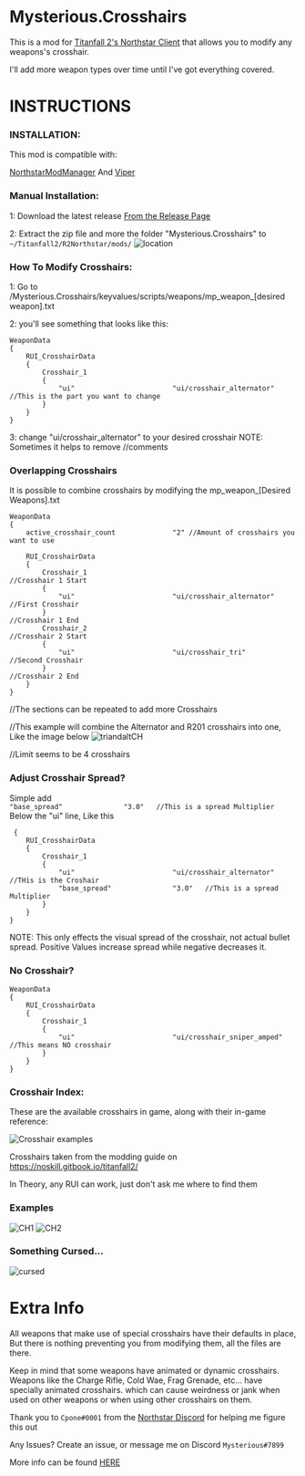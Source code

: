 # Mysterious.Crosshairs

This is a mod for [Titanfall 2's Northstar Client](https://northstar.tf) that allows you to modify any weapons's crosshair.

I'll add more weapon types over time until I've got everything covered.

# INSTRUCTIONS

### INSTALLATION:

This mod is compatible with:

[NorthstarModManager](https://github.com/BigSpice/NorthStar-Mod-Manager-Ext-1)
And
[Viper](https://github.com/0neGal/viper)

### Manual Installation:

1: Download the latest release [From the Release Page](https://github.com/MysteriousRSA/Custom.Crosshairs/releases)

2: Extract the zip file and more the folder "Mysterious.Crosshairs" to 
    `~/Titanfall2/R2Northstar/mods/`
![location](https://user-images.githubusercontent.com/45333346/149657078-86db15a0-0ecc-4d53-9265-23d80a072cea.jpg)


### How To Modify Crosshairs:

1: Go to /Mysterious.Crosshairs/keyvalues/scripts/weapons/mp_weapon_[desired weapon].txt

2: you'll see something that looks like this:

    WeaponData
    {   
        RUI_CrosshairData
        {
            Crosshair_1 
            {
                "ui"                        "ui/crosshair_alternator" //This is the part you want to change
            }
        }
    }

3: change "ui/crosshair_alternator" to your desired crosshair
    NOTE: Sometimes it helps to remove //comments



### Overlapping Crosshairs

It is possible to combine crosshairs by modifying the mp_weapon_[Desired Weapons].txt 

    WeaponData
    {
        active_crosshair_count              "2" //Amount of crosshairs you want to use

        RUI_CrosshairData
        {
            Crosshair_1                                                                     //Crosshair 1 Start
            {
                "ui"                        "ui/crosshair_alternator"   //First Crosshair
            }                                                                               //Crosshair 1 End
            Crosshair_2                                                                     //Crosshair 2 Start
            {
                "ui"                        "ui/crosshair_tri"          //Second Crosshair
            }                                                                               //Crosshair 2 End
        }
    }


//The sections can be repeated to add more Crosshairs

//This example will combine the Alternator and R201 crosshairs into one, Like the image below
![triandaltCH](https://user-images.githubusercontent.com/45333346/149623038-64937ab7-bb0f-450c-ba92-97c625e715bf.png)

//Limit seems to be 4 crosshairs



### Adjust Crosshair Spread?

Simple add  
``
        "base_spread"               "3.0"   //This is a spread Multiplier
``
Below the "ui" line, Like this

     {   
        RUI_CrosshairData
        {
            Crosshair_1 
            {
                "ui"                        "ui/crosshair_alternator" //THis is the Croshair
                "base_spread"               "3.0"   //This is a spread Multiplier
            }
        }
    }

NOTE: This only effects the visual spread of the crosshair, not actual bullet spread. Positive Values increase spread while negative decreases it.

### No Crosshair?

    WeaponData
    {   
        RUI_CrosshairData
        {
            Crosshair_1 
            {
                "ui"                        "ui/crosshair_sniper_amped" //This means NO crosshair
            }
        }
    }

### Crosshair Index:

These are the available crosshairs in game, along with their in-game reference:

![Crosshair examples][crosshairs]

Crosshairs taken from the modding guide on https://noskill.gitbook.io/titanfall2/

In Theory, any RUI can work, just don't ask me where to find them



### Examples

![CH1](https://user-images.githubusercontent.com/45333346/149503054-45eb1fa5-5e89-4bf1-bf58-b58c1bfab94b.png)
![CH2](https://user-images.githubusercontent.com/45333346/149503085-154c05b8-4a76-4d03-80aa-fe67fba1bcb1.png)

### Something Cursed...

![cursed](https://user-images.githubusercontent.com/45333346/149503158-453c8879-df8d-45ca-845e-b5ef691c5566.png)

# Extra Info

All weapons that make use of special crosshairs have their defaults in place, But there is nothing preventing you from modifying them, all the files are there.

Keep in mind that some weapons have animated or dynamic crosshairs.
Weapons like the Charge Rifle, Cold Wae, Frag Grenade, etc... have specially animated crosshairs. which can cause weirdness or jank when used on other weapons or when using other crosshairs on them.

Thank you to `Cpone#0001` from the [Northstar Discord](https://northstar.tf/discord) for helping me figure this out

Any Issues? Create an issue, or message me on Discord `Mysterious#7899`


[//]: # ([crosshairs]: https://github.com/MysteriousRSA/Custom.Crosshairs/raw/main/assets/crosshairs.png "Crosshair examples")
[crosshairs]: https://github.com/Riccorbypro/Custom.Crosshairs/raw/main/assets/crosshairs.png "Crosshair examples"

More info can be found [HERE](https://youtu.be/dQw4w9WgXcQ)
